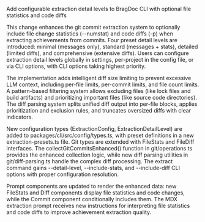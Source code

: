 Add configurable extraction detail levels to BragDoc CLI with optional file statistics and code diffs

This change enhances the git commit extraction system to optionally include file change statistics (--numstat) and code diffs (-p) when extracting achievements from commits. Four preset detail levels are introduced: minimal (messages only), standard (messages + stats), detailed (limited diffs), and comprehensive (extensive diffs). Users can configure extraction detail levels globally in settings, per-project in the config file, or via CLI options, with CLI options taking highest priority.

The implementation adds intelligent diff size limiting to prevent excessive LLM context, including per-file limits, per-commit limits, and file count limits. A pattern-based filtering system allows excluding files (like lock files and build artifacts) and prioritizing important files (like source code directories). The diff parsing system splits unified diff output into per-file blocks, applies prioritization and exclusion rules, and truncates oversized diffs with clear indicators.

New configuration types (ExtractionConfig, ExtractionDetailLevel) are added to packages/cli/src/config/types.ts, with preset definitions in a new extraction-presets.ts file. Git types are extended with FileStats and FileDiff interfaces. The collectGitCommitsEnhanced() function in git/operations.ts provides the enhanced collection logic, while new diff parsing utilities in git/diff-parsing.ts handle the complex diff processing. The extract command gains --detail-level, --include-stats, and --include-diff CLI options with proper configuration resolution.

Prompt components are updated to render the enhanced data: new FileStats and Diff components display file statistics and code changes, while the Commit component conditionally includes them. The MDX extraction prompt receives new instructions for interpreting file statistics and code diffs to improve achievement extraction quality.
